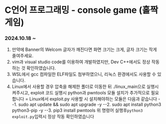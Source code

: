 # C언어 프로그래밍 - console game (홀짝게임)
### 2024.10.18 ~ 

01. 만약에 Banner의 Welcom 글자가 깨진다면 화면 크기는 크게, 글자 크기는 작게 줄여주세요.
02. vim과 visual studio code를 이용하여 개발하였지만, Dev C++에서도 정상 작동하는 것 확인하였습니다.
03. WSL에서 gcc 컴파일한 ELF파일도 첨부하였으니, 리눅스 환경에서도 사용할 수 있습니다.
04. Linux에서 사용할 경우 압축을 해제한 폴더로 이동한 뒤 ./linux_main으로 실행시켜주시고, exploit 코드 실행시 python과 pwntools 모듈 설치가 추가적으로 필요합니다
= Linux에서 exploit.py 사용할 시 설치해야하는 모듈은 다음과 같습니다
--1. sudo apt update && sudo apt upgrade -y
--2. sudo apt install python3 python3-pip -y
--3. pip3 install pwntools
위 명령어 실행후`python3 exploit.py`입력시 정상 작동 확인하였습니다
